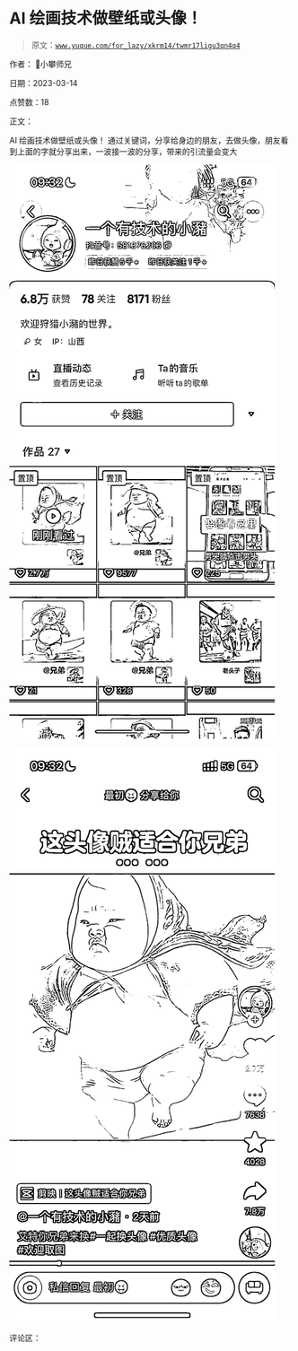 # AI 绘画技术做壁纸或头像！

> 原文：[`www.yuque.com/for_lazy/xkrm14/twmr17ligu3qn4q4`](https://www.yuque.com/for_lazy/xkrm14/twmr17ligu3qn4q4)

作者： 📌小攀师兄

日期：2023-03-14

点赞数：18

正文：

AI 绘画技术做壁纸或头像！ 通过关键词，分享给身边的朋友，去做头像，朋友看到上面的字就分享出来，一波接一波的分享，带来的引流量会变大

![](img/3bee8137c28995d3daf7dd32b413b5d3.png)  

![](img/6a84ce7f674ac9884530c248ad440b33.png)  

评论区：



